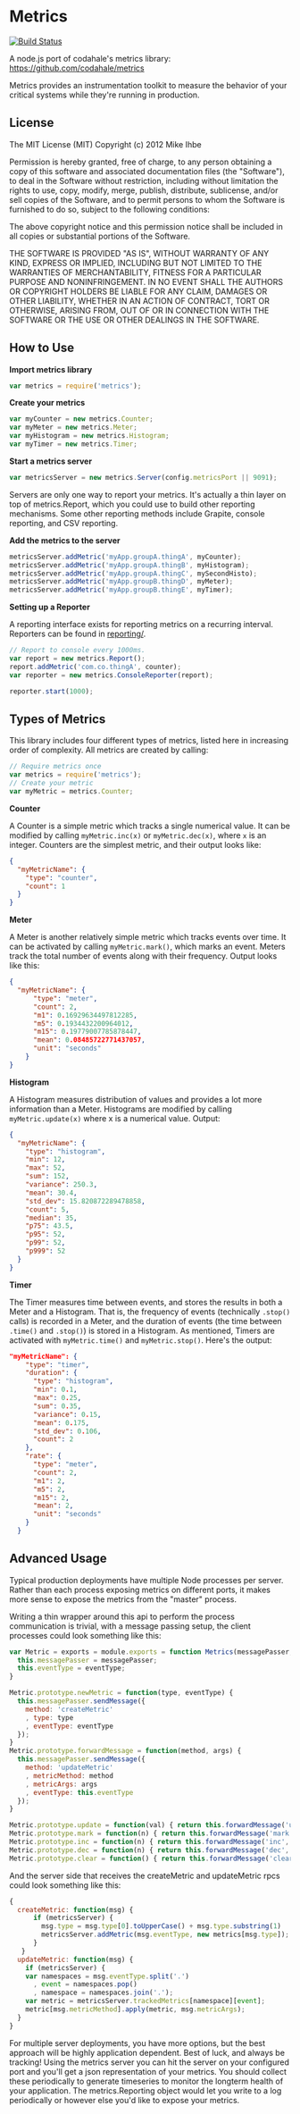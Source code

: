Metrics
=======

[![Build Status](https://travis-ci.org/mikejihbe/metrics.svg?branch=master)](https://travis-ci.org/mikejihbe/metrics)

A node.js port of codahale's metrics library: https://github.com/codahale/metrics

Metrics provides an instrumentation toolkit to measure the behavior of your critical systems while they're running in production.

License
---------
The MIT License (MIT)
Copyright (c) 2012 Mike Ihbe

Permission is hereby granted, free of charge, to any person obtaining a copy of this software and associated documentation files (the "Software"), to deal in the Software without restriction, including without limitation the rights to use, copy, modify, merge, publish, distribute, sublicense, and/or sell copies of the Software, and to permit persons to whom the Software is furnished to do so, subject to the following conditions:

The above copyright notice and this permission notice shall be included in all copies or substantial portions of the Software.

THE SOFTWARE IS PROVIDED "AS IS", WITHOUT WARRANTY OF ANY KIND, EXPRESS OR IMPLIED, INCLUDING BUT NOT LIMITED TO THE WARRANTIES OF MERCHANTABILITY, FITNESS FOR A PARTICULAR PURPOSE AND NONINFRINGEMENT. IN NO EVENT SHALL THE AUTHORS OR COPYRIGHT HOLDERS BE LIABLE FOR ANY CLAIM, DAMAGES OR OTHER LIABILITY, WHETHER IN AN ACTION OF CONTRACT, TORT OR OTHERWISE, ARISING FROM, OUT OF OR IN CONNECTION WITH THE SOFTWARE OR THE USE OR OTHER DEALINGS IN THE SOFTWARE.


How to Use
----------

**Import metrics library**

```javascript
var metrics = require('metrics');
```

**Create your metrics**

```javascript
var myCounter = new metrics.Counter;
var myMeter = new metrics.Meter;
var myHistogram = new metrics.Histogram;
var myTimer = new metrics.Timer;
```

**Start a metrics server**

```javascript
var metricsServer = new metrics.Server(config.metricsPort || 9091);
```

Servers are only one way to report your metrics.  It's actually a thin layer on top of metrics.Report, which you could use to build other reporting mechanisms.  Some other reporting methods include Grapite, console reporting, and CSV reporting.

**Add the metrics to the server**

```javascript
metricsServer.addMetric('myApp.groupA.thingA', myCounter);
metricsServer.addMetric('myApp.groupA.thingB', myHistogram);
metricsServer.addMetric('myApp.groupA.thingC', mySecondHisto);
metricsServer.addMetric('myApp.groupB.thingD', myMeter);
metricsServer.addMetric('myApp.groupB.thingE', myTimer);
```

**Setting up a Reporter**

A reporting interface exists for reporting metrics on a recurring interval.  Reporters can be found in [reporting/](reporting).

```javascript
// Report to console every 1000ms.
var report = new metrics.Report();
report.addMetric('com.co.thingA', counter);
var reporter = new metrics.ConsoleReporter(report);

reporter.start(1000);
```

Types of Metrics
----------------
This library includes four different types of metrics, listed here in increasing order of complexity. All metrics are created by calling:

```javascript
// Require metrics once
var metrics = require('metrics');
// Create your metric
var myMetric = metrics.Counter;
```

**Counter**

A Counter is a simple metric which tracks a single numerical value. It can be modified by calling `myMetric.inc(x)` or `myMetric.dec(x)`, where `x` is an integer. Counters are the simplest metric, and their output looks like:

```json
{
  "myMetricName": {
    "type": "counter",
    "count": 1
  }
}
```

**Meter**

A Meter is another relatively simple metric which tracks events over time.  It can be activated by calling `myMetric.mark()`, which marks an event.  Meters track the total number of events along with their frequency.  Output looks like this:

```json
{
  "myMetricName": {
      "type": "meter",
      "count": 2,
      "m1": 0.16929634497812285,
      "m5": 0.1934432200964012,
      "m15": 0.19779007785878447,
      "mean": 0.08485722771437057,
      "unit": "seconds"
    }
}
```

**Histogram**

A Histogram measures distribution of values and provides a lot more information than a Meter.  Histograms are modified by calling `myMetric.update(x)` where x is a numerical value.  Output:

```json
{
  "myMetricName": {
    "type": "histogram",
    "min": 12,
    "max": 52,
    "sum": 152,
    "variance": 250.3,
    "mean": 30.4,
    "std_dev": 15.820872289478858,
    "count": 5,
    "median": 35,
    "p75": 43.5,
    "p95": 52,
    "p99": 52,
    "p999": 52
  }
}
```

**Timer**

The Timer measures time between events, and stores the results in both a Meter and a Histogram.  That is, the frequency of events (technically `.stop()` calls) is recorded in a Meter, and the duration of events (the time between `.time()` and `.stop()`) is stored in a Histogram.  As mentioned, Timers are activated with `myMetric.time()` and `myMetric.stop()`.  Here's the output:

```json
"myMetricName": {
    "type": "timer",
    "duration": {
      "type": "histogram",
      "min": 0.1,
      "max": 0.25,
      "sum": 0.35,
      "variance": 0.15,
      "mean": 0.175,
      "std_dev": 0.106,
      "count": 2
    },
    "rate": {
      "type": "meter",
      "count": 2,
      "m1": 2,
      "m5": 2,
      "m15": 2,
      "mean": 2,
      "unit": "seconds"
    }
  }
```

Advanced Usage
--------------
Typical production deployments have multiple Node processes per server.  Rather than each process exposing metrics on different ports, it makes more sense to expose the metrics from the "master" process.  

Writing a thin wrapper around this api to perform the process communication is trivial, with a message passing setup, the client processes could look something like this:

```javascript
var Metric = exports = module.exports = function Metrics(messagePasser, eventType) {
  this.messagePasser = messagePasser;
  this.eventType = eventType;
}

Metric.prototype.newMetric = function(type, eventType) {
  this.messagePasser.sendMessage({
    method: 'createMetric'
    , type: type
    , eventType: eventType
  });
}
Metric.prototype.forwardMessage = function(method, args) {
  this.messagePasser.sendMessage({
    method: 'updateMetric'
    , metricMethod: method
    , metricArgs: args
    , eventType: this.eventType
  }); 
}

Metric.prototype.update = function(val) { return this.forwardMessage('update', [val]); }
Metric.prototype.mark = function(n) { return this.forwardMessage('mark', [n]); }
Metric.prototype.inc = function(n) { return this.forwardMessage('inc', [n]); }
Metric.prototype.dec = function(n) { return this.forwardMessage('dec', [n]); }
Metric.prototype.clear = function() { return this.forwardMessage('clear'); }
```

And the server side that receives the createMetric and updateMetric rpcs could look something like this:

```javascript
{
  createMetric: function(msg) {
      if (metricsServer) {
        msg.type = msg.type[0].toUpperCase() + msg.type.substring(1)
        metricsServer.addMetric(msg.eventType, new metrics[msg.type]);
      }
   }
  updateMetric: function(msg) {
    if (metricsServer) {
    var namespaces = msg.eventType.split('.')
      , event = namespaces.pop()
      , namespace = namespaces.join('.');
    var metric = metricsServer.trackedMetrics[namespace][event];
    metric[msg.metricMethod].apply(metric, msg.metricArgs);
  }
}
```

For multiple server deployments, you have more options, but the best approach will be highly application dependent. Best of luck, and always be tracking!
Using the metrics server you can hit the server on your configured port and you'll get a json representation of your metrics.  You should collect these periodically to generate timeseries to monitor the longterm health of your application.  The metrics.Reporting object would let you write to a log periodically or however else you'd like to expose your metrics.
